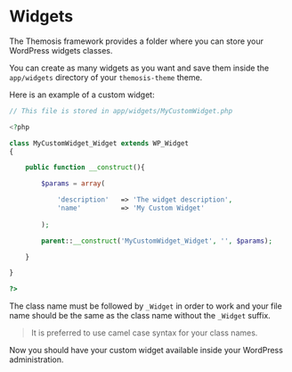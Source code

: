 Widgets
=======

The Themosis framework provides a folder where you can store your WordPress widgets classes.

You can create as many widgets as you want and save them inside the `app/widgets` directory of your `themosis-theme` theme.

Here is an example of a custom widget:

```php
// This file is stored in app/widgets/MyCustomWidget.php

<?php

class MyCustomWidget_Widget extends WP_Widget
{

	public function __construct(){

		$params = array(

			'description' 	=> 'The widget description',
			'name'			=> 'My Custom Widget'
	
		);

		parent::__construct('MyCustomWidget_Widget', '', $params);

	}

}

?>
```

The class name must be followed by `_Widget` in order to work and your file name should be the same as the class name without the `_Widget` suffix.

> It is preferred to use camel case syntax for your class names.

Now you should have your custom widget available inside your WordPress administration.